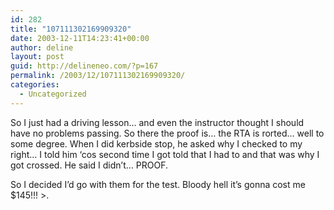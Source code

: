 ```yaml
---
id: 282
title: "107111302169909320"
date: 2003-12-11T14:23:41+00:00
author: deline
layout: post
guid: http://delineneo.com/?p=167
permalink: /2003/12/107111302169909320/
categories:
  - Uncategorized
---
```

So I just had a driving lesson&#8230; and even the instructor thought I should have no problems passing. So there the proof is&#8230; the RTA is rorted&#8230; well to some degree. When I did kerbside stop, he asked why I checked to my right&#8230; I told him &#8216;cos second time I got told that I had to and that was why I got crossed. He said I didn&#8217;t&#8230; PROOF.

So I decided I&#8217;d go with them for the test. Bloody hell it&#8217;s gonna cost me $145!!! >.